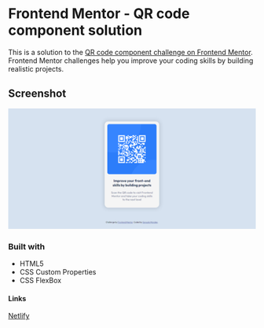 # Frontend Mentor - QR code component solution

This is a solution to the [QR code component challenge on Frontend Mentor](https://www.frontendmentor.io/challenges/qr-code-component-iux_sIO_H). Frontend Mentor challenges help you improve your coding skills by building realistic projects. 

## Screenshot

![](/design/screenshot.PNG)

### Built with

- HTML5
- CSS Custom Properties
- CSS FlexBox

#### Links

[Netlify]()